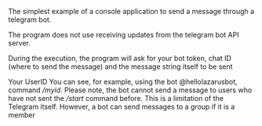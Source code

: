 The simplest example of a console application to send a message through a telegram bot.

The program does not use receiving updates from the telegram bot API server.

During the execution, the program will ask for your bot token, chat ID (where to send the message) and the message string itself to be sent

Your UserID You can see, for example, using the bot @hellolazarusbot, command */myid*.
Please note, the bot cannot send a message to users who have not sent the */start* command before. This is a limitation of the Telegram itself. However, a bot can send messages to a group if it is a member
